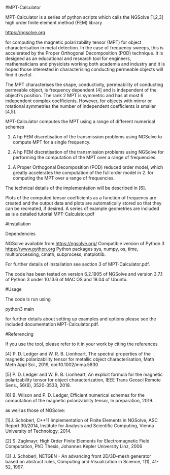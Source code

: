 #MPT-Calculator

MPT-Calculator is a series of python scripts which calls the NGSolve [1,2,3] high order finite element method (FEM) library 

https://ngsolve.org
 
for computing the magnetic polarizability tensor (MPT) for object characterisation in metal detection. In the case of frequency sweeps, this is accelerated by the Proper Orthogonal Decomposition (POD) technique. It is designed as an educational and research tool for engineers, mathematicians and physicists working both academia and industry and it is hoped those interested in characterising conducting permeable objects will find it useful.

The MPT characterises the shape, conductivity, permeability of conducting permeable object, is frequency dependent [4] and is independent of the object?s position. The rank 2 MPT is symmetric and has at most 6 independent complex coefficients. However, for objects with mirror or rotational symmetries the number of independent coefficients is smaller [4,5].

MPT-Calculator computes the MPT using a range of different numerical schemes

1. A hp FEM discretisation of the transmission problems using NGSolve to compute MPT for a single frequency.

2. A hp FEM discretisation of the transmission problems using NGSolve for performing the  computation of the MPT over a range of frequencies.

3. A  Proper Orthogonal Decomposition (POD) reduced order model, which greatly accelerates the computation of the full order model in 2. for computing the MPT over a range of frequencies.

The technical details of the implementation will be described in [6]. 

Plots of the computed tensor coefficients as a function of frequency are created and the output data and plots are automatically stored so that they can be recreated, if desired. A series of example geometries are included as is a detailed tutorial MPT-Calculator.pdf

#Installation
 
Dependencies
 
NGSolve available from https://ngsolve.org/
Compatible version of Python 3 https://www.python.org
Python packages sys, numpy, os, time, multiprocessing, cmath, subprocess, matplotlib.

For further details of installation see section 3 of MPT-Calculator.pdf.

The code has been tested on version 6.2.1905 of NGSolve and version 3.7.1 of Python 3 under 10.13.6 of MAC OS and 18.04 of Ubuntu.

#Usage

The code is run using 

python3 main

for further details about setting up examples and options please see the included documentation MPT-Calculator.pdf.

#Referencing

If you use the tool, please refer to it in your work by citing the references

[4] P. D. Ledger and W. R. B. Lionheart, The spectral properties of the magnetic polarizability tensor for metallic object characterisation, Math Meth Appl Sci., 2019, doi:10.1002/mma.5830

[5] P. D. Ledger and W. R. B. Lionheart,  An explicit formula for the magnetic polarizability tensor for object characterization, IEEE Trans Geosci Remote Sens., 56(6), 3520-3533, 2018.

[6] B. Wilson and P. D. Ledger, Efficient numerical schemes for the computation of the magnetic polarizability tensor, In preparation, 2019.

as well as those of NGSolve:

[1]J. Schoberl, C++11 Implementation of Finite Elements in NGSolve, ASC Report 30/2014, Institute for Analysis and Scientific Computing, Vienna University of Technology, 2014.

[2] S. Zaglmayr, High Order Finite Elements for Electromagnetic Field Computation, PhD Thesis, Johannes Kepler University Linz, 2006 

[3] J. Schoberl, NETGEN - An advancing front 2D/3D-mesh generator based on abstract rules, Computing and Visualization in Science, 1(1), 41-52, 1997.

